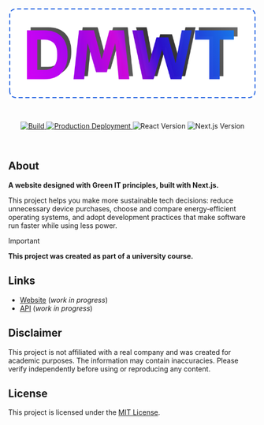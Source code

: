 <div align="center">
    <br />
    <p>
        <a href="https://github.com/copiedcopypasta/dmwt">
            <img src="assets/dmwt-logo.png" title="dmwt" alt="dmwt logo" width="500" />
        </a>
    </p>
    <br />
    <p>
        <!-- Build Workflow -->
        <a href="https://github.com/copiedcopypasta/dmwt/actions/workflows/ci.yml">
            <img src="https://github.com/copiedcopypasta/dmwt/actions/workflows/ci.yml/badge.svg" alt="Build" />
        </a>
        <!-- Production Workflow -->
        <a href="https://github.com/copiedcopypasta/dmwt/deployments/Production">
            <img src="https://img.shields.io/badge/deployment-Production-blue" alt="Production Deployment" />
        </a>
        <!-- React Version -->
        <img src="https://img.shields.io/github/package-json/dependency-version/copiedcopypasta/dmwt/react" alt="React Version" />
        <!-- Next.js Version -->
        <img src="https://img.shields.io/github/package-json/dependency-version/copiedcopypasta/dmwt/next" alt="Next.js Version" />
    </p>
    <br />
</div>

## About

**A website designed with Green IT principles, built with Next.js.**

This project helps you make more sustainable tech decisions: reduce unnecessary device purchases, choose and compare energy‑efficient operating systems, and adopt development practices that make software run faster while using less power.

> [!IMPORTANT]
> **This project was created as part of a university course.**

## Links

- [Website][website] (_work in progress_)
- [API][api] (_work in progress_)

## Disclaimer

This project is not affiliated with a real company and was created for academic purposes. The information may contain inaccuracies. Please verify independently before using or reproducing any content.

## License

This project is licensed under the [MIT License][license].

[website]: https://site.ccp.2hoch1.dev
[api]: https://api.ccp.2hoch1.dev
[license]: LICENSE
